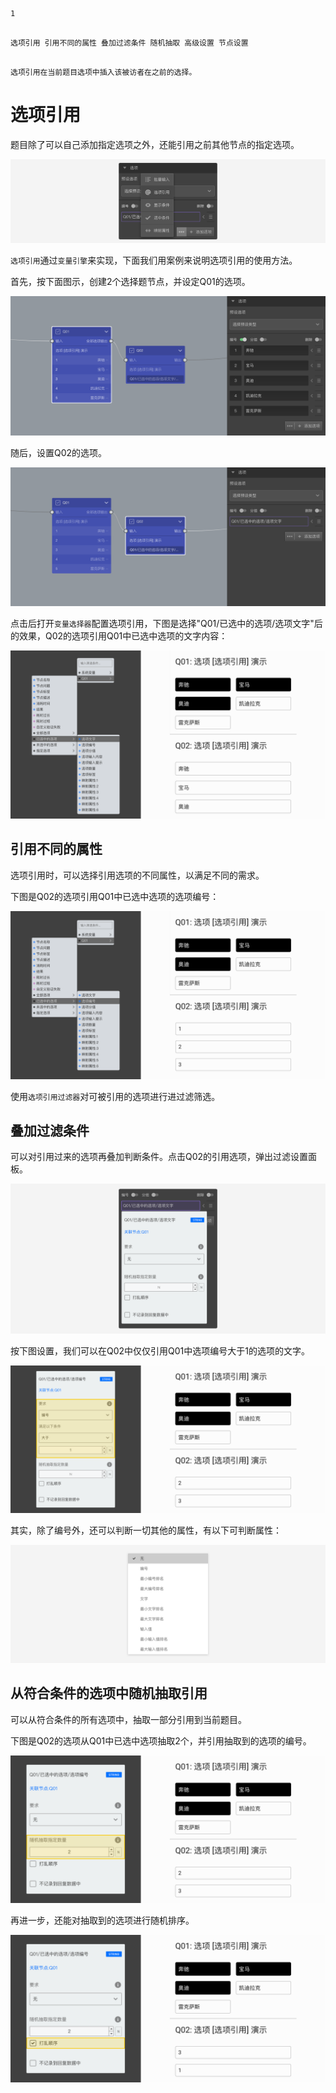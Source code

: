 ```index

1

```

```tag

选项引用 引用不同的属性 叠加过滤条件 随机抽取 高级设置 节点设置

```

```summary

选项引用在当前题目选项中插入该被访者在之前的选择。

```

# 选项引用

题目除了可以自己添加指定选项之外，还能引用之前其他节点的指定选项。

<img src='../assets/04optionAdvancedSetting/01optionReference/menu.png'>

`选项引用`通过`变量引擎`来实现，下面我们用案例来说明选项引用的使用方法。

首先，按下面图示，创建2个选择题节点，并设定Q01的选项。

<img src='../assets/04optionAdvancedSetting/01optionReference/node-Q01.png'>

随后，设置Q02的选项。

<img src='../assets/04optionAdvancedSetting/01optionReference/node-Q02.png'>

点击后打开`变量选择器`配置选项引用，下图是选择"Q01/已选中的选项/选项文字"后的效果，Q02的选项引用Q01中已选中选项的文字内容：

<img src='../assets/04optionAdvancedSetting/01optionReference/text.png'>

## 引用不同的属性

选项引用时，可以选择引用选项的不同属性，以满足不同的需求。

下图是Q02的选项引用Q01中已选中选项的选项编号：

<img src='../assets/04optionAdvancedSetting/01optionReference/number.png'>

使用`选项引用过滤器`对可被引用的选项进行进过滤筛选。

## 叠加过滤条件

可以对引用过来的选项再叠加判断条件。点击Q02的引用选项，弹出过滤设置面板。

<img src='../assets/04optionAdvancedSetting/01optionReference/var-filter.png'>

按下图设置，我们可以在Q02中仅仅引用Q01中选项编号大于1的选项的文字。

<img src='../assets/04optionAdvancedSetting/01optionReference/require.png'>

其实，除了编号外，还可以判断一切其他的属性，有以下可判断属性：

<img src='../assets/04optionAdvancedSetting/01optionReference/require-menu.png'>

## 从符合条件的选项中随机抽取引用

可以从符合条件的所有选项中，抽取一部分引用到当前题目。

下图是Q02的选项从Q01中已选中选项抽取2个，并引用抽取到的选项的编号。

<img src='../assets/04optionAdvancedSetting/01optionReference/randomly.png'>

再进一步，还能对抽取到的选项进行随机排序。

<img src='../assets/04optionAdvancedSetting/01optionReference/disorder.png'>